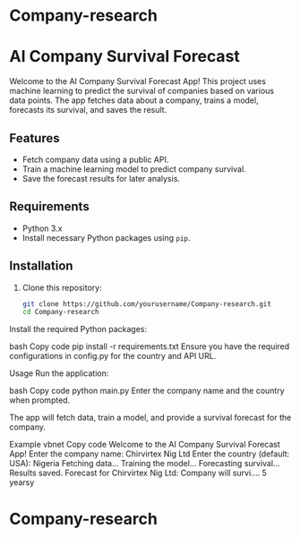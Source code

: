 # Company-research
# AI Company Survival Forecast

Welcome to the AI Company Survival Forecast App! This project uses machine learning to predict the survival of companies based on various data points. The app fetches data about a company, trains a model, forecasts its survival, and saves the result.

## Features
- Fetch company data using a public API.
- Train a machine learning model to predict company survival.
- Save the forecast results for later analysis.

## Requirements
- Python 3.x
- Install necessary Python packages using `pip`.

## Installation

1. Clone this repository:
   ```bash
   git clone https://github.com/yourusername/Company-research.git
   cd Company-research

Install the required Python packages:

bash
Copy code
pip install -r requirements.txt
Ensure you have the required configurations in config.py for the country and API URL.

Usage
Run the application:

bash
Copy code
python main.py
Enter the company name and the country when prompted.

The app will fetch data, train a model, and provide a survival forecast for the company.

Example
vbnet
Copy code
Welcome to the AI Company Survival Forecast App!
Enter the company name: Chirvirtex Nig Ltd
Enter the country (default: USA): Nigeria
Fetching data...
Training the model...
Forecasting survival...
Results saved. Forecast for Chirvirtex Nig Ltd: Company will survi.... 5 yearsy

# Company-research
